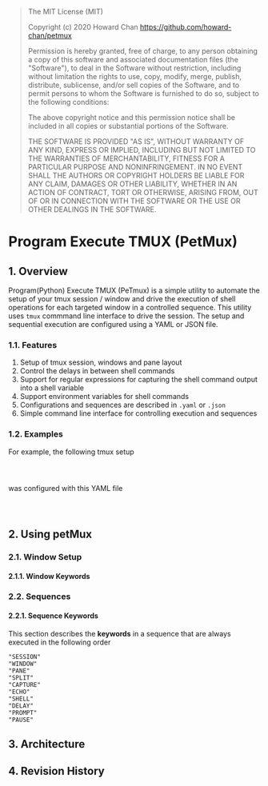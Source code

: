 > The MIT License (MIT)
>
> Copyright (c) 2020 Howard Chan
> https://github.com/howard-chan/petmux
>
> Permission is hereby granted, free of charge, to any person obtaining a copy
> of this software and associated documentation files (the "Software"), to deal
> in the Software without restriction, including without limitation the rights
> to use, copy, modify, merge, publish, distribute, sublicense, and/or sell
> copies of the Software, and to permit persons to whom the Software is
> furnished to do so, subject to the following conditions:
>
> The above copyright notice and this permission notice shall be included in all
> copies or substantial portions of the Software.
>
> THE SOFTWARE IS PROVIDED "AS IS", WITHOUT WARRANTY OF ANY KIND, EXPRESS OR
> IMPLIED, INCLUDING BUT NOT LIMITED TO THE WARRANTIES OF MERCHANTABILITY,
> FITNESS FOR A PARTICULAR PURPOSE AND NONINFRINGEMENT. IN NO EVENT SHALL THE
> AUTHORS OR COPYRIGHT HOLDERS BE LIABLE FOR ANY CLAIM, DAMAGES OR OTHER
> LIABILITY, WHETHER IN AN ACTION OF CONTRACT, TORT OR OTHERWISE, ARISING FROM,
> OUT OF OR IN CONNECTION WITH THE SOFTWARE OR THE USE OR OTHER DEALINGS IN THE
> SOFTWARE.

# Program Execute TMUX (PetMux)

## 1. Overview

Program(Python) Execute TMUX (PeTmux) is a simple utility to automate the setup of your tmux session / window and drive the execution of shell operations for each targeted window in a controlled sequence.  This utility uses `tmux` commmand line interface to drive the session.  The setup and sequential execution are configured using a YAML or JSON file.

### 1.1. Features

1. Setup of tmux session, windows and pane layout
2. Control the delays in between shell commands
3. Support for regular expressions for capturing the shell command output into a shell variable
4. Support environment variables for shell commands
5. Configurations and sequences are described in `.yaml` or `.json`
6. Simple command line interface for controlling execution and sequences

### 1.2. Examples

For example, the following tmux setup

```sh




```

was configured with this YAML file

```yaml




```

## 2. Using petMux

### 2.1. Window Setup

#### 2.1.1. Window Keywords

### 2.2. Sequences

#### 2.2.1. Sequence Keywords

This section describes the **keywords** in a sequence that are always executed in the following order

```
"SESSION"
"WINDOW"
"PANE"
"SPLIT"
"CAPTURE"
"ECHO"
"SHELL"
"DELAY"
"PROMPT"
"PAUSE"
```

## 3. Architecture



## 4. Revision History
